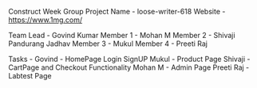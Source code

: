 Construct Week Group Project
Name - loose-writer-618
Website - https://www.1mg.com/

Team Lead - Govind Kumar
Member 1 - Mohan M
Member 2 - Shivaji Pandurang Jadhav
Member 3 - Mukul
Member 4 - Preeti Raj


Tasks - 
Govind - HomePage Login SignUP
Mukul - Product Page
Shivaji - CartPage and Checkout Functionality
Mohan M - Admin Page
Preeti Raj - Labtest Page

